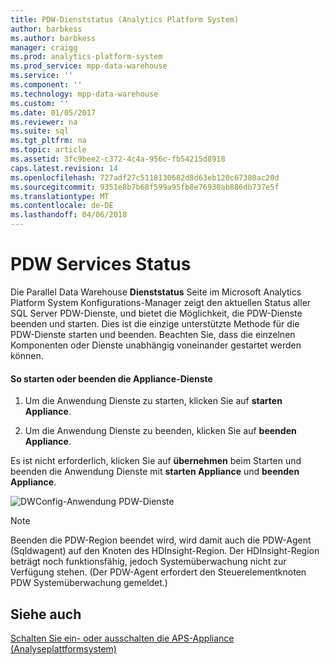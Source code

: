 ```yaml
---
title: PDW-Dienststatus (Analytics Platform System)
author: barbkess
ms.author: barbkess
manager: craigg
ms.prod: analytics-platform-system
ms.prod_service: mpp-data-warehouse
ms.service: ''
ms.component: ''
ms.technology: mpp-data-warehouse
ms.custom: ''
ms.date: 01/05/2017
ms.reviewer: na
ms.suite: sql
ms.tgt_pltfrm: na
ms.topic: article
ms.assetid: 3fc9bee2-c372-4c4a-956c-fb54215d8918
caps.latest.revision: 14
ms.openlocfilehash: 727adf27c5118130682d8d63eb120c67380ac20d
ms.sourcegitcommit: 9351e8b7b68f599a95fb8e76930ab886db737e5f
ms.translationtype: MT
ms.contentlocale: de-DE
ms.lasthandoff: 04/06/2018
---
```

# <a name="pdw-services-status"></a>PDW Services Status
Die Parallel Data Warehouse **Dienststatus** Seite im Microsoft Analytics Platform System Konfigurations-Manager zeigt den aktuellen Status aller SQL Server PDW-Dienste, und bietet die Möglichkeit, die PDW-Dienste beenden und starten. Dies ist die einzige unterstützte Methode für die PDW-Dienste starten und beenden. Beachten Sie, dass die einzelnen Komponenten oder Dienste unabhängig voneinander gestartet werden können.  
  
#### <a name="to-start-or-stop-the-appliance-services"></a>So starten oder beenden die Appliance-Dienste  
  
1.  Um die Anwendung Dienste zu starten, klicken Sie auf **starten Appliance**.  
  
2.  Um die Anwendung Dienste zu beenden, klicken Sie auf **beenden Appliance**.  
  
Es ist nicht erforderlich, klicken Sie auf **übernehmen** beim Starten und beenden die Anwendung Dienste mit **starten Appliance** und **beenden Appliance**.  
  
![DWConfig-Anwendung PDW-Dienste](./media/pdw-services-status/SQL_Server_PDW_DWConfig_ApplPDWServices.png "SQL_Server_PDW_DWConfig_ApplPDWServices")  
  
> [!NOTE]  
> Beenden die PDW-Region beendet wird, wird damit auch die PDW-Agent (Sqldwagent) auf den Knoten des HDInsight-Region. Der HDInsight-Region beträgt noch funktionsfähig, jedoch Systemüberwachung nicht zur Verfügung stehen. (Der PDW-Agent erfordert den Steuerelementknoten PDW Systemüberwachung gemeldet.)  
  
## <a name="see-also"></a>Siehe auch  
[Schalten Sie ein- oder ausschalten die APS-Appliance &#40;Analyseplattformsystem&#41;](power-the-aps-appliance-on-or-off.md)  
  
